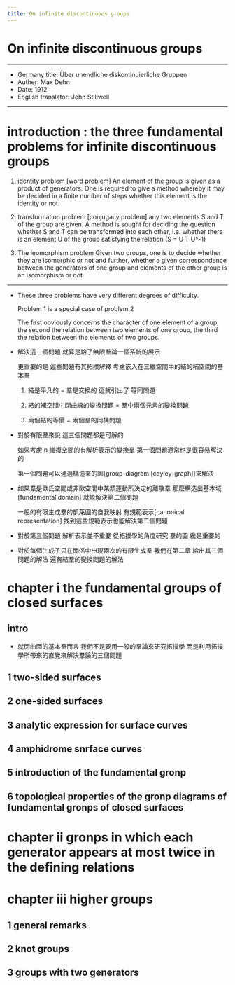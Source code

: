```yaml
---
title: On infinite discontinuous groups
---
```


# On infinite discontinuous groups

------
- Germany title: Über unendliche diskontinuierliche Gruppen
- Auther: Max Dehn
- Date: 1912
- English translator: John Stillwell
------

# introduction : the three fundamental problems for infinite discontinuous groups

1. identity problem [word problem]
   An element of the group is given as a product of generators.
   One is required to give a method
   whereby it may be decided in a finite number of steps
   whether this element is the identity or not.

2. transformation problem [conjugacy problem]
   any two elements S and Τ of the group are given.
   A method is sought for deciding the question
   whether S and Τ can be transformed into each other,
   i.e. whether there is an element U of the group satisfying the relation
   (S = U T U^-1)

3. The ieomorphism problem
   Given two groups,
   one is to decide whether they are isomorphic or not
   and further, whether a given correspondence
   between the generators of one group
   and elements of the other group is an isomorphism or not.

------

- These three problems have very different degrees of difficulty.

  Problem 1 is a special case of problem 2

  The first obviously concerns the character of one element of a group,
  the second the relation between two elements of one group,
  the third the relation between the elements of two groups.

- 解決這三個問題
  就算是給了無限羣論一個系統的展示

  更重要的是 這些問題有其拓撲解釋
  考慮嵌入在三維空間中的結的補空間的基本羣

  1. 結是平凡的 = 羣是交換的
     這就引出了 等同問題

  2. 結的補空間中閉曲線的變換問題 = 羣中兩個元素的變換問題

  3. 兩個結的等價 = 兩個羣的同構問題

- 對於有限羣來說
  這三個問題都是可解的

  如果考慮 n 維複空間的有解析表示的變換羣
  第一個問題通常也是很容易解決的

  第一個問題可以通過構造羣的圖[group-diagram [cayley-graph]]來解決

- 如果羣是歐氏空間或非歐空間中某類運動所決定的離散羣
  那麼構造出基本域[fundamental domain] 就能解決第二個問題

  一般的有限生成羣的凱萊圖的自我映射
  有規範表示[canonical representation]
  找到這些規範表示也能解決第二個問題

- 對於第三個問題
  解析表示並不重要
  從拓撲學的角度研究 羣的圖 纔是重要的

- 對於每個生成子只在關係中出現兩次的有限生成羣
  我們在第二章 給出其三個問題的解法
  還有結羣的變換問題的解法

# chapter i the fundamental groups of closed surfaces

## intro

- 就閉曲面的基本羣而言
  我們不是要用一般的羣論來研究拓撲學
  而是利用拓撲學所帶來的直覺來解決羣論的三個問題

## 1 two-sided surfaces

## 2 one-sided surfaces

## 3 analytic expression for surface curves

## 4 amphidrome snrface curves

## 5 introduction of the fundamental gronp

## 6 topological properties of the gronp diagrams of fundamental gronps of closed surfaces

# chapter ii gronps in which each generator appears at most twice in the defining relations

# chapter iii higher groups

## 1 general remarks

## 2 knot groups

## 3 groups with two generators
